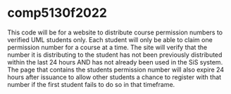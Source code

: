 # comp5130f2022
This code will be for a website to distribute course permission numbers to verified UML students only.
Each student will only be able to claim one permission number for a course at a time. 
The site will verify that the number it is distributing to the student has not been previously distributed within the last 24 hours AND has not already been used in the SiS system.
The page that contains the students permission number will also expire 24 hours after issuance to allow other students a chance to register with that number if the first student fails to do so in that timeframe.